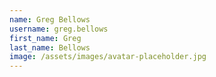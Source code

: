 ```yaml
---
name: Greg Bellows
username: greg.bellows
first_name: Greg
last_name: Bellows
image: /assets/images/avatar-placeholder.jpg
---
```

